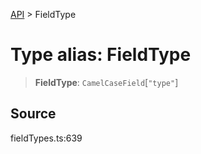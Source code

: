 [API](../index.md) > FieldType

# Type alias: FieldType

> **FieldType**: `CamelCaseField`[`"type"`]

## Source

fieldTypes.ts:639
